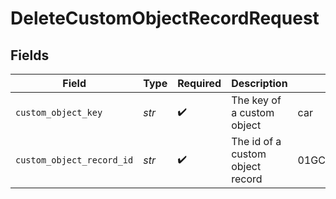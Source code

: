 # DeleteCustomObjectRecordRequest


## Fields

| Field                            | Type                             | Required                         | Description                      | Example                          |
| -------------------------------- | -------------------------------- | -------------------------------- | -------------------------------- | -------------------------------- |
| `custom_object_key`              | *str*                            | :heavy_check_mark:               | The key of a custom object       | car                              |
| `custom_object_record_id`        | *str*                            | :heavy_check_mark:               | The id of a custom object record | 01GCSJW391QVSC80GYDH7E93Q6       |